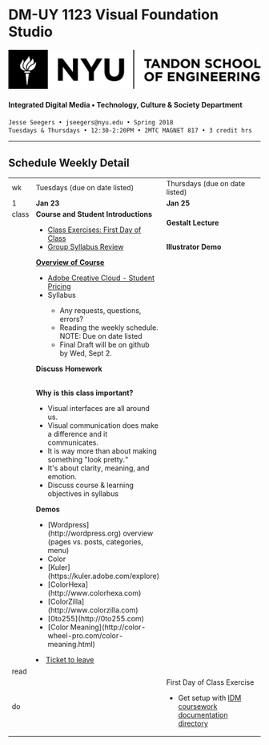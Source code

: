 # DM-UY 1123 Visual Foundation Studio
![NYU](nyu_soe_logo.png)
#### Integrated Digital Media • Technology, Culture & Society Department 
    Jesse Seegers • jseegers@nyu.edu • Spring 2018 
    Tuesdays & Thursdays • 12:30-2:20PM • 2MTC MAGNET 817 • 3 credit hrs
---

## Schedule Weekly Detail

<table>
<tr>
<td>wk</td>
<td>Tuesdays (due on date listed)</td>
<td>Thursdays (due on date listed)</td>
</tr>
<tr>
  <td valign="top">1</td>
  <td valign="top" width="48%"><strong>Jan 23</strong></td>
  <td valign="top" width="48%"><strong>Jan 25</strong></td>
</tr>
<tr>
<td valign="top">class</td>
<td valign="top">
<strong>Course and Student Introductions</strong><br><a href="../class_exercises/dm1123_class_exercise_first_day.md">
<ul>
<li>Class Exercises: First Day of Class</li>
<li>Group Syllabus Review</li>
</ul><strong>Overview of Course</strong>
<ul>

<li><a href="http://www.adobe.com/creativecloud.html">Adobe Creative Cloud - Student Pricing</a></li>
<li> Syllabus</li>
<ul>
 <li>Any requests, questions, errors?</li>
 <li>Reading the weekly schedule. NOTE: Due on date listed</li>
 <li>Final Draft will be on github by Wed, Sept 2.</li>
</ul>
</ul>
<strong>Discuss Homework</strong><br><br>

<strong>Why is this class important?</strong>
<ul>
<li>Visual interfaces are all around us. </li>
<li>Visual communication does make a difference and it communicates.</li>
<li>It is way more than about making something "look pretty."</li>
<li>It's about clarity, meaning, and emotion.</li>
<li>Discuss course &amp; learning objectives in syllabus</li>
</ul>

<strong>Demos</strong>
<ul>
<li> [Wordpress] (http://wordpress.org) overview (pages vs. posts, categories, menu)</li>
<li>Color</li>
  <li>[Kuler](https://kuler.adobe.com/explore)</li>
  <li>[ColorHexa](http://www.colorhexa.com)</li>
  <li>[ColorZilla](http://www.colorzilla.com)</li>
  <li>[0to255](http://0to255.com)</li>
  <li>[Color Meaning](http://color-wheel-pro.com/color-meaning.html)</li>
 </ul>

<li><a href="../projects/dm1123_vfs_tickets_to_leave.md">Ticket to leave</a></li>
</ul></td>
<td valign="top"><br><strong>Gestalt Lecture</strong><br><br>

  <strong>Illustrator Demo</strong>
</td>
</tr>
<tr>
  <td>read</td>
  <td></td>
  <td></td> 
</tr>
<tr>
  <td>do </td>
  <td>
  
  </td> 
  <td>
  First Day of Class Exercise
  <ul>
   <li>Get setup with <a href="../projects/dm1123_idm_coursework_documentation.md">IDM coursework documentation directory</a></li>

  </ul></td>
</tr>
</table>









 